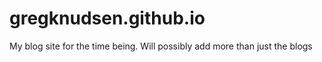 

# gregknudsen.github.io

My blog site for the time being. Will possibly add more than just the blogs
